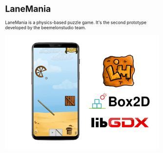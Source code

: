 # LaneMania

LaneMania is a physics-based puzzle game.
It's the second prototype developed by the beemelonstudio team.

![Preview image](lanemania.jpg)
